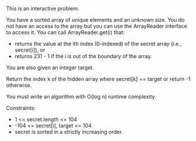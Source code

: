 This is an interactive problem.

You have a sorted array of unique elements and an unknown size. You do not have an access to the array but you can use the ArrayReader interface to access it. You can call ArrayReader.get(i) that:

- returns the value at the ith index (0-indexed) of the secret array (i.e., secret[i]), or
-  returns 231 - 1 if the i is out of the boundary of the array.

You are also given an integer target.

Return the index k of the hidden array where secret[k] == target or return -1 otherwise.

You must write an algorithm with O(log n) runtime complexity.

Constraints:

- 1 <= secret.length <= 104
- -104 <= secret[i], target <= 104
- secret is sorted in a strictly increasing order.
